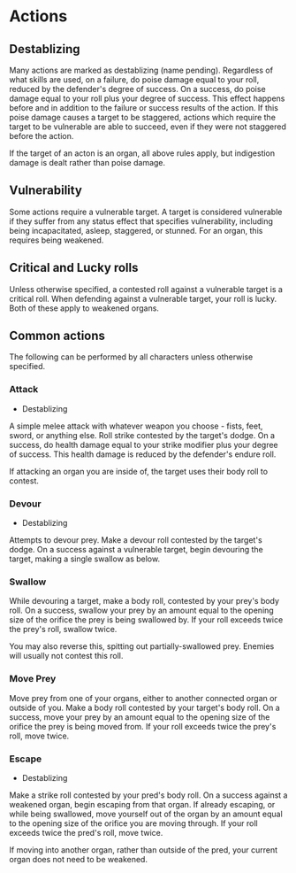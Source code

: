 # Actions

## Destablizing

Many actions are marked as destablizing (name pending). Regardless of what
skills are used, on a failure, do poise damage equal to your roll, reduced by
the defender's degree of success. On a success, do poise damage equal to your
roll plus your degree of success. This effect happens before and in addition to
the failure or success results of the action. If this poise damage causes a
target to be staggered, actions which require the target to be vulnerable are
able to succeed, even if they were not staggered before the action.

If the target of an acton is an organ, all above rules apply, but indigestion
damage is dealt rather than poise damage.

## Vulnerability

Some actions require a vulnerable target. A target is considered vulnerable if
they suffer from any status effect that specifies vulnerability, including being
incapacitated, asleep, staggered, or stunned. For an organ, this requires being
weakened.

## Critical and Lucky rolls

Unless otherwise specified, a contested roll against a vulnerable target is a
critical roll. When defending against a vulnerable target, your roll is lucky.
Both of these apply to weakened organs.

## Common actions

The following can be performed by all characters unless otherwise specified.

### Attack

- Destablizing

A simple melee attack with whatever weapon you choose - fists, feet, sword, or
anything else. Roll strike contested by the target's dodge. On a success, do
health damage equal to your strike modifier plus your degree of success. This
health damage is reduced by the defender's endure roll.

If attacking an organ you are inside of, the target uses their body roll to
contest.

### Devour

- Destablizing

Attempts to devour prey. Make a devour roll contested by the target's dodge. On
a success against a vulnerable target, begin devouring the target, making a
single swallow as below.

### Swallow

While devouring a target, make a body roll, contested by your prey's body roll.
On a success, swallow your prey by an amount equal to the opening size of the
orifice the prey is being swallowed by. If your roll exceeds twice the prey's
roll, swallow twice.

You may also reverse this, spitting out partially-swallowed prey. Enemies will
usually not contest this roll.

### Move Prey

Move prey from one of your organs, either to another connected organ or outside
of you. Make a body roll contested by your target's body roll. On a success,
move your prey by an amount equal to the opening size of the orifice the prey is
being moved from. If your roll exceeds twice the prey's roll, move twice.

### Escape

- Destablizing

Make a strike roll contested by your pred's body roll. On a success against a
weakened organ, begin escaping from that organ. If already escaping, or while
being swallowed, move yourself out of the organ by an amount equal to the
opening size of the orifice you are moving through. If your roll exceeds twice
the pred's roll, move twice.

If moving into another organ, rather than outside of the pred, your current
organ does not need to be weakened.
